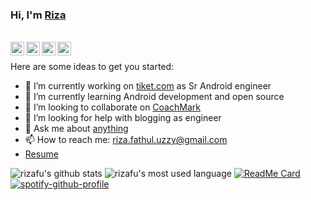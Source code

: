 ### Hi, I'm [Riza](http://rizafu.com/)
</br>
<a href="https://www.instagram.com/rizafu/">
  <img align="left" width="22px" src="https://cdn.jsdelivr.net/npm/simple-icons@v3/icons/instagram.svg" />
</a>
<a href="https://twitter.com/rizafu">
  <img align="left" width="22px" src="https://cdn.jsdelivr.net/npm/simple-icons@v3/icons/twitter.svg" />
</a>
<a href="https://www.linkedin.com/in/riza-fathul-uzzy/">
  <img align="left" width="22px" src="https://cdn.jsdelivr.net/npm/simple-icons@v3/icons/linkedin.svg" />
</a>
<a href="https://t.me/rizafu">
  <img align="left" width="22px" src="https://cdn.jsdelivr.net/npm/simple-icons@v3/icons/telegram.svg" />
</a>
</br>

Here are some ideas to get you started:

- 🔭 I’m currently working on [tiket.com](https://github.com/tiket) as Sr Android engineer
- 🌱 I’m currently learning Android development and open source
- 👯 I’m looking to collaborate on [CoachMark](https://github.com/rizafu/CoachMark)
- 🤔 I’m looking for help with blogging as engineer
- 💬 Ask me about [anything](https://github.com/rizafu/rizafu/issues)
- 📫 How to reach me: riza.fathul.uzzy@gmail.com
- [Resume](https://docs.google.com/document/d/1C-PWyqRRjzFxRHQtUf3EeZrLaweEwVLOJsfjFhyZVvw/edit?usp=sharing)

![rizafu's github stats](https://github-readme-stats-phi-blond.vercel.app/api?username=rizafu&theme=dark&show_icons=true) 
![rizafu's most used language](https://github-readme-stats-phi-blond.vercel.app/api/top-langs/?username=rizafu&theme=dark&layout=compact)
[![ReadMe Card](https://github-readme-stats-phi-blond.vercel.app/api/pin/?username=rizafu&repo=CoachMark&theme=dark)](https://github.com/rizafu/CoachMark)
</br>
[![spotify-github-profile](https://spotify-github-profile.vercel.app/api/view?uid=guh9wlh2hovjdcl4z0jhupu84&cover_image=true)](https://spotify-github-profile.vercel.app/api/view?uid=guh9wlh2hovjdcl4z0jhupu84&redirect=true)
